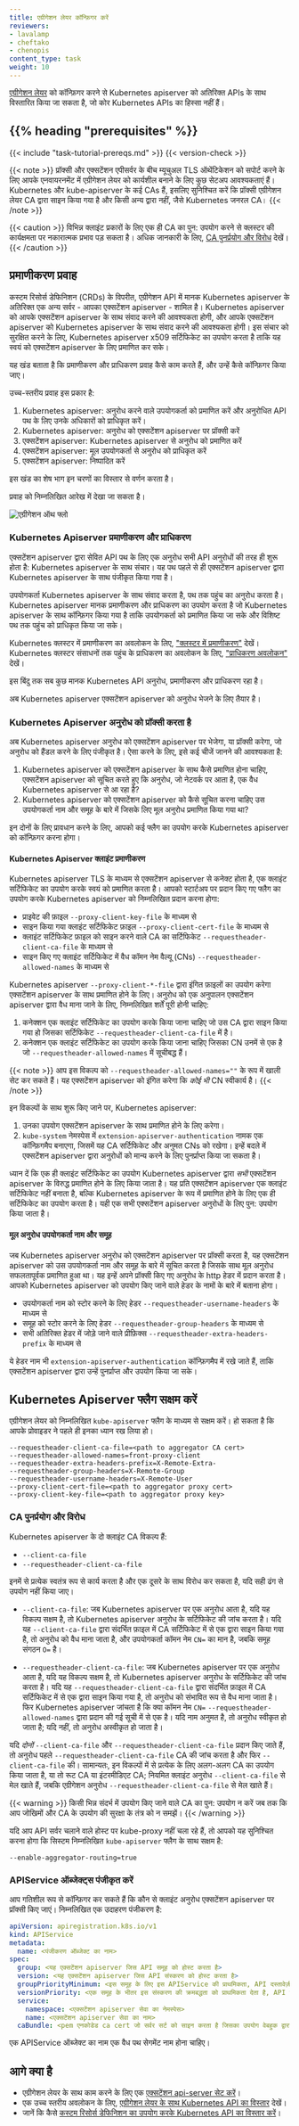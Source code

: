 ```yaml
---
title: एग्रीगेशन लेयर कॉन्फ़िगर करें
reviewers:
- lavalamp
- cheftako
- chenopis
content_type: task
weight: 10
---
```


<!-- overview -->

[एग्रीगेशन लेयर](/docs/concepts/extend-kubernetes/api-extension/apiserver-aggregation/) को कॉन्फ़िगर करने से Kubernetes apiserver को अतिरिक्त APIs के साथ विस्तारित किया जा सकता है, जो कोर Kubernetes APIs का हिस्सा नहीं हैं।

## {{% heading "prerequisites" %}}

{{< include "task-tutorial-prereqs.md" >}} {{< version-check >}}

{{< note >}}
प्रॉक्सी और एक्सटेंशन एपीसर्वर के बीच म्यूचुअल TLS ऑथेंटिकेशन को सपोर्ट करने के लिए आपके एनवायरनमेंट में एग्रीगेशन लेयर को कार्यशील बनाने के लिए कुछ सेटअप आवश्यकताएं हैं।
Kubernetes और kube-apiserver के कई CAs हैं, इसलिए सुनिश्चित करें कि प्रॉक्सी एग्रीगेशन लेयर CA द्वारा साइन किया गया है और किसी अन्य द्वारा नहीं, जैसे Kubernetes जनरल CA।
{{< /note >}}

{{< caution >}}
विभिन्न क्लाइंट प्रकारों के लिए एक ही CA का पुन: उपयोग करने से क्लस्टर की कार्यक्षमता पर नकारात्मक प्रभाव पड़ सकता है। अधिक जानकारी के लिए, [CA पुनर्प्रयोग और विरोध](#ca-reusage-and-conflicts) देखें।
{{< /caution >}}

<!-- steps -->

## प्रमाणीकरण प्रवाह

कस्टम रिसोर्स डेफिनिशन (CRDs) के विपरीत, एग्रीगेशन API में मानक Kubernetes apiserver के अतिरिक्त एक अन्य सर्वर - आपका एक्सटेंशन apiserver - शामिल है।
Kubernetes apiserver को आपके एक्सटेंशन apiserver के साथ संवाद करने की आवश्यकता होगी,
और आपके एक्सटेंशन apiserver को Kubernetes apiserver के साथ संवाद करने की आवश्यकता होगी।
इस संचार को सुरक्षित करने के लिए, Kubernetes apiserver x509 सर्टिफिकेट का उपयोग करता है
ताकि यह स्वयं को एक्सटेंशन apiserver के लिए प्रमाणित कर सके।

यह खंड बताता है कि प्रमाणीकरण और प्राधिकरण प्रवाह कैसे काम करते हैं,
और उन्हें कैसे कॉन्फ़िगर किया जाए।

उच्च-स्तरीय प्रवाह इस प्रकार है:

1. Kubernetes apiserver: अनुरोध करने वाले उपयोगकर्ता को प्रमाणित करें और अनुरोधित API पथ के लिए उनके अधिकारों को प्राधिकृत करें।
2. Kubernetes apiserver: अनुरोध को एक्सटेंशन apiserver पर प्रॉक्सी करें
3. एक्सटेंशन apiserver: Kubernetes apiserver से अनुरोध को प्रमाणित करें
4. एक्सटेंशन apiserver: मूल उपयोगकर्ता से अनुरोध को प्राधिकृत करें
5. एक्सटेंशन apiserver: निष्पादित करें

इस खंड का शेष भाग इन चरणों का विस्तार से वर्णन करता है।

प्रवाह को निम्नलिखित आरेख में देखा जा सकता है।

![एग्रीगेशन ऑथ फ्लो](/images/docs/aggregation-api-auth-flow.png)

### Kubernetes Apiserver प्रमाणीकरण और प्राधिकरण

एक्सटेंशन apiserver द्वारा सेवित API पथ के लिए एक अनुरोध सभी API अनुरोधों की तरह ही शुरू होता है: Kubernetes apiserver के साथ संचार।
यह पथ पहले से ही एक्सटेंशन apiserver द्वारा Kubernetes apiserver के साथ पंजीकृत किया गया है।

उपयोगकर्ता Kubernetes apiserver के साथ संवाद करता है, पथ तक पहुंच का अनुरोध करता है।
Kubernetes apiserver मानक प्रमाणीकरण और प्राधिकरण का उपयोग करता है जो Kubernetes apiserver के साथ कॉन्फ़िगर किया गया है
ताकि उपयोगकर्ता को प्रमाणित किया जा सके और विशिष्ट पथ तक पहुंच को प्राधिकृत किया जा सके।

Kubernetes क्लस्टर में प्रमाणीकरण का अवलोकन के लिए,
["क्लस्टर में प्रमाणीकरण"](/docs/reference/access-authn-authz/authentication/) देखें।
Kubernetes क्लस्टर संसाधनों तक पहुंच के प्राधिकरण का अवलोकन के लिए,
["प्राधिकरण अवलोकन"](/docs/reference/access-authn-authz/authorization/) देखें।

इस बिंदु तक सब कुछ मानक Kubernetes API अनुरोध, प्रमाणीकरण और प्राधिकरण रहा है।

अब Kubernetes apiserver एक्सटेंशन apiserver को अनुरोध भेजने के लिए तैयार है।

### Kubernetes Apiserver अनुरोध को प्रॉक्सी करता है

अब Kubernetes apiserver अनुरोध को एक्सटेंशन apiserver पर भेजेगा, या प्रॉक्सी करेगा, जो अनुरोध को हैंडल करने के लिए पंजीकृत है।
ऐसा करने के लिए, इसे कई चीजें जानने की आवश्यकता है:

1. Kubernetes apiserver को एक्सटेंशन apiserver के साथ कैसे प्रमाणित होना चाहिए,
   एक्सटेंशन apiserver को सूचित करते हुए कि अनुरोध, जो नेटवर्क पर आता है,
   एक वैध Kubernetes apiserver से आ रहा है?
2. Kubernetes apiserver को एक्सटेंशन apiserver को कैसे सूचित करना चाहिए
   उस उपयोगकर्ता नाम और समूह के बारे में जिसके लिए मूल अनुरोध प्रमाणित किया गया था?

इन दोनों के लिए प्रावधान करने के लिए, आपको कई फ्लैग का उपयोग करके Kubernetes apiserver को कॉन्फ़िगर करना होगा।

#### Kubernetes Apiserver क्लाइंट प्रमाणीकरण

Kubernetes apiserver TLS के माध्यम से एक्सटेंशन apiserver से कनेक्ट होता है,
एक क्लाइंट सर्टिफिकेट का उपयोग करके स्वयं को प्रमाणित करता है। आपको स्टार्टअप पर
प्रदान किए गए फ्लैग का उपयोग करके Kubernetes apiserver को निम्नलिखित प्रदान करना होगा:

* प्राइवेट की फ़ाइल `--proxy-client-key-file` के माध्यम से
* साइन किया गया क्लाइंट सर्टिफिकेट फ़ाइल `--proxy-client-cert-file` के माध्यम से
* क्लाइंट सर्टिफिकेट फ़ाइल को साइन करने वाले CA का सर्टिफिकेट `--requestheader-client-ca-file` के माध्यम से
* साइन किए गए क्लाइंट सर्टिफिकेट में वैध कॉमन नेम वैल्यू (CNs) `--requestheader-allowed-names` के माध्यम से

Kubernetes apiserver `--proxy-client-*-file` द्वारा इंगित फ़ाइलों का उपयोग करेगा
एक्सटेंशन apiserver के साथ प्रमाणित होने के लिए। अनुरोध को एक अनुपालन एक्सटेंशन apiserver द्वारा
वैध माना जाने के लिए, निम्नलिखित शर्तें पूरी होनी चाहिए:

1. कनेक्शन एक क्लाइंट सर्टिफिकेट का उपयोग करके किया जाना चाहिए जो उस CA द्वारा साइन किया गया हो
   जिसका सर्टिफिकेट `--requestheader-client-ca-file` में है।
2. कनेक्शन एक क्लाइंट सर्टिफिकेट का उपयोग करके किया जाना चाहिए जिसका CN उनमें से एक है
   जो `--requestheader-allowed-names` में सूचीबद्ध हैं।

{{< note >}}
आप इस विकल्प को `--requestheader-allowed-names=""` के रूप में खाली सेट कर सकते हैं।
यह एक्सटेंशन apiserver को इंगित करेगा कि _कोई भी_ CN स्वीकार्य है।
{{< /note >}}

इन विकल्पों के साथ शुरू किए जाने पर, Kubernetes apiserver:

1. उनका उपयोग एक्सटेंशन apiserver के साथ प्रमाणित होने के लिए करेगा।
2. `kube-system` नेमस्पेस में `extension-apiserver-authentication` नामक एक कॉन्फ़िगमैप बनाएगा,
   जिसमें यह CA सर्टिफिकेट और अनुमत CNs को रखेगा। इन्हें बदले में एक्सटेंशन apiserver
   द्वारा अनुरोधों को मान्य करने के लिए पुनर्प्राप्त किया जा सकता है।

ध्यान दें कि एक ही क्लाइंट सर्टिफिकेट का उपयोग Kubernetes apiserver द्वारा _सभी_ एक्सटेंशन apiserver
के विरुद्ध प्रमाणित होने के लिए किया जाता है। यह प्रति एक्सटेंशन apiserver एक क्लाइंट सर्टिफिकेट नहीं बनाता है,
बल्कि Kubernetes apiserver के रूप में प्रमाणित होने के लिए एक ही सर्टिफिकेट का उपयोग करता है।
यही एक सभी एक्सटेंशन apiserver अनुरोधों के लिए पुन: उपयोग किया जाता है।

#### मूल अनुरोध उपयोगकर्ता नाम और समूह

जब Kubernetes apiserver अनुरोध को एक्सटेंशन apiserver पर प्रॉक्सी करता है,
यह एक्सटेंशन apiserver को उस उपयोगकर्ता नाम और समूह के बारे में सूचित करता है जिसके साथ मूल अनुरोध
सफलतापूर्वक प्रमाणित हुआ था। यह इन्हें अपने प्रॉक्सी किए गए अनुरोध के http हेडर में प्रदान करता है।
आपको Kubernetes apiserver को उपयोग किए जाने वाले हेडर के नामों के बारे में बताना होगा।

* उपयोगकर्ता नाम को स्टोर करने के लिए हेडर `--requestheader-username-headers` के माध्यम से
* समूह को स्टोर करने के लिए हेडर `--requestheader-group-headers` के माध्यम से
* सभी अतिरिक्त हेडर में जोड़े जाने वाले प्रीफ़िक्स `--requestheader-extra-headers-prefix` के माध्यम से

ये हेडर नाम भी `extension-apiserver-authentication` कॉन्फ़िगमैप में रखे जाते हैं,
ताकि एक्सटेंशन apiserver द्वारा उन्हें पुनर्प्राप्त और उपयोग किया जा सके।

## Kubernetes Apiserver फ्लैग सक्षम करें

एग्रीगेशन लेयर को निम्नलिखित `kube-apiserver` फ्लैग के माध्यम से सक्षम करें। हो सकता है कि आपके प्रोवाइडर ने पहले ही इनका ध्यान रख लिया हो।

```
--requestheader-client-ca-file=<path to aggregator CA cert>
--requestheader-allowed-names=front-proxy-client
--requestheader-extra-headers-prefix=X-Remote-Extra-
--requestheader-group-headers=X-Remote-Group
--requestheader-username-headers=X-Remote-User
--proxy-client-cert-file=<path to aggregator proxy cert>
--proxy-client-key-file=<path to aggregator proxy key>
```

### CA पुनर्प्रयोग और विरोध

Kubernetes apiserver के दो क्लाइंट CA विकल्प हैं:

* `--client-ca-file`
* `--requestheader-client-ca-file`

इनमें से प्रत्येक स्वतंत्र रूप से कार्य करता है और एक दूसरे के साथ विरोध कर सकता है, यदि सही ढंग से उपयोग नहीं किया जाए।

* `--client-ca-file`: जब Kubernetes apiserver पर एक अनुरोध आता है, यदि यह विकल्प सक्षम है, तो Kubernetes apiserver अनुरोध के सर्टिफिकेट की जांच करता है। यदि यह `--client-ca-file` द्वारा संदर्भित फ़ाइल में CA सर्टिफिकेट में से एक द्वारा साइन किया गया है, तो अनुरोध को वैध माना जाता है, और उपयोगकर्ता कॉमन नेम `CN=` का मान है, जबकि समूह संगठन `O=` है।

* `--requestheader-client-ca-file`: जब Kubernetes apiserver पर एक अनुरोध आता है, यदि यह विकल्प सक्षम है, तो Kubernetes apiserver अनुरोध के सर्टिफिकेट की जांच करता है। यदि यह `--requestheader-client-ca-file` द्वारा संदर्भित फ़ाइल में CA सर्टिफिकेट में से एक द्वारा साइन किया गया है, तो अनुरोध को संभावित रूप से वैध माना जाता है। फिर Kubernetes apiserver जांचता है कि क्या कॉमन नेम `CN=` `--requestheader-allowed-names` द्वारा प्रदान की गई सूची में से एक है। यदि नाम अनुमत है, तो अनुरोध स्वीकृत हो जाता है; यदि नहीं, तो अनुरोध अस्वीकृत हो जाता है।

यदि _दोनों_ `--client-ca-file` और `--requestheader-client-ca-file` प्रदान किए जाते हैं, तो अनुरोध पहले `--requestheader-client-ca-file` CA की जांच करता है और फिर `--client-ca-file` की। सामान्यतः, इन विकल्पों में से प्रत्येक के लिए अलग-अलग CA का उपयोग किया जाता है, या तो रूट CA या इंटरमीडिएट CA; नियमित क्लाइंट अनुरोध `--client-ca-file` से मेल खाते हैं, जबकि एग्रीगेशन अनुरोध `--requestheader-client-ca-file` से मेल खाते हैं।

{{< warning >}}
किसी भिन्न संदर्भ में उपयोग किए जाने वाले CA का पुन: उपयोग न करें जब तक कि आप जोखिमों और CA के उपयोग की सुरक्षा के तंत्र को न समझें।
{{< /warning >}}

यदि आप API सर्वर चलाने वाले होस्ट पर kube-proxy नहीं चला रहे हैं, तो आपको यह सुनिश्चित करना होगा कि सिस्टम निम्नलिखित `kube-apiserver` फ्लैग के साथ सक्षम है:

```
--enable-aggregator-routing=true
```

### APIService ऑब्जेक्ट्स पंजीकृत करें

आप गतिशील रूप से कॉन्फ़िगर कर सकते हैं कि कौन से क्लाइंट अनुरोध एक्सटेंशन apiserver पर प्रॉक्सी किए जाएं। निम्नलिखित एक उदाहरण पंजीकरण है:

```yaml
apiVersion: apiregistration.k8s.io/v1
kind: APIService
metadata:
  name: <पंजीकरण ऑब्जेक्ट का नाम>
spec:
  group: <यह एक्सटेंशन apiserver जिस API समूह को होस्ट करता है>
  version: <यह एक्सटेंशन apiserver जिस API संस्करण को होस्ट करता है>
  groupPriorityMinimum: <इस समूह के लिए इस APIService की प्राथमिकता, API दस्तावेज़ीकरण देखें>
  versionPriority: <एक समूह के भीतर इस संस्करण की क्रमबद्धता को प्राथमिकता देता है, API दस्तावेज़ीकरण देखें>
  service:
    namespace: <एक्सटेंशन apiserver सेवा का नेमस्पेस>
    name: <एक्सटेंशन apiserver सेवा का नाम>
  caBundle: <pem एनकोडेड ca cert जो सर्वर सर्ट को साइन करता है जिसका उपयोग वेबहुक द्वारा किया जाता है>
```

एक APIService ऑब्जेक्ट का नाम एक वैध पथ सेगमेंट नाम होना चाहिए।

## आगे क्या है

* एग्रीगेशन लेयर के साथ काम करने के लिए एक [एक्सटेंशन api-server सेट करें](/docs/tasks/extend-kubernetes/setup-extension-api-server/)।
* एक उच्च स्तरीय अवलोकन के लिए, [एग्रीगेशन लेयर के साथ Kubernetes API का विस्तार](/docs/concepts/extend-kubernetes/api-extension/apiserver-aggregation/) देखें।
* जानें कि कैसे [कस्टम रिसोर्स डेफिनिशन का उपयोग करके Kubernetes API का विस्तार करें](/docs/tasks/extend-kubernetes/custom-resources/custom-resource-definitions/)। 